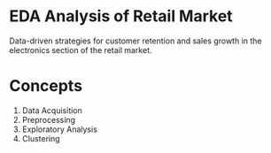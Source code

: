 # EDA Analysis of Retail Market 
Data-driven strategies for customer retention and sales growth in the electronics section of the retail market.
# Concepts
1. Data Acquisition
2. Preprocessing
3. Exploratory Analysis
4. Clustering
